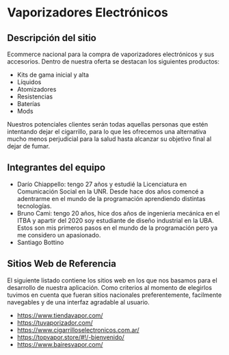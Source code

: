 # Vaporizadores Electrónicos

## Descripción del sitio

Ecommerce nacional para la compra de vaporizadores electrónicos y sus accesorios. Dentro de nuestra oferta se destacan
los siguientes productos:

- Kits de gama inicial y alta
- Líquidos
- Atomizadores
- Resistencias
- Baterías
- Mods

Nuestros potenciales clientes serán todas aquellas personas que estén intentando dejar el cigarrillo, para lo que les ofrecemos
una alternativa mucho menos perjudicial para la salud hasta alcanzar su objetivo final al dejar de fumar. 

## Integrantes del equipo

- Darío Chiappello: tengo 27 años y estudié la Licenciatura en Comunicación Social en la UNR. Desde hace dos años comencé a adentrarme en el mundo de la programación aprendiendo distintas tecnologías.
- Bruno Cami: tengo 20 años, hice dos años de ingenieria mecánica en el ITBA y apartir del 2020 soy estudiante de diseño industrial en la UBA. Estos son mis primeros pasos en el mundo de la programación pero ya me considero un apasionado.
- Santiago Bottino

## Sitios Web de Referencia

El siguiente listado contiene los sitios web en los que nos basamos para el desarrollo de nuestra aplicación. Como criterios al momento de elegirlos
tuvimos en cuenta que fueran sitios nacionales preferentemente, facilmente navegables y de una interfaz agradable al usuario.

- https://www.tiendavapor.com/
- https://tuvaporizador.com/
- https://www.cigarrilloselectronicos.com.ar/
- https://topvapor.store/#!/-bienvenido/
- https://www.bairesvapor.com/
